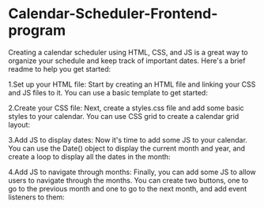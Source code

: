 # Calendar-Scheduler-Frontend-program
Creating a calendar scheduler using HTML, CSS, and JS is a great way to organize your schedule and keep track of important dates. Here's a brief readme to help you get started:

1.Set up your HTML file:
Start by creating an HTML file and linking your CSS and JS files to it. You can use a basic template to get started:

2.Create your CSS file:
Next, create a styles.css file and add some basic styles to your calendar. You can use CSS grid to create a calendar grid layout:

3.Add JS to display dates:
Now it's time to add some JS to your calendar. You can use the Date() object to display the current month and year, and create a loop to display all the dates in the month:

4.Add JS to navigate through months:
Finally, you can add some JS to allow users to navigate through the months. You can create two buttons, one to go to the previous month and one to go to the next month, and add event listeners to them:
